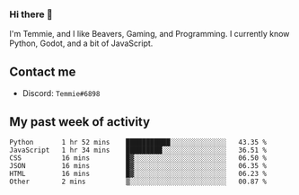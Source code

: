 ### Hi there 👋
I'm Temmie, and I like Beavers, Gaming, and Programming. I currently know Python, Godot, and a bit of JavaScript.

## Contact me
* Discord: `Temmie#6898`

## My past week of activity
<!--START_SECTION:waka-->

```text
Python       1 hr 52 mins    ███████████░░░░░░░░░░░░░░   43.35 %
JavaScript   1 hr 34 mins    █████████░░░░░░░░░░░░░░░░   36.51 %
CSS          16 mins         █▓░░░░░░░░░░░░░░░░░░░░░░░   06.50 %
JSON         16 mins         █▓░░░░░░░░░░░░░░░░░░░░░░░   06.35 %
HTML         16 mins         █▓░░░░░░░░░░░░░░░░░░░░░░░   06.23 %
Other        2 mins          ▒░░░░░░░░░░░░░░░░░░░░░░░░   00.87 %
```

<!--END_SECTION:waka-->
